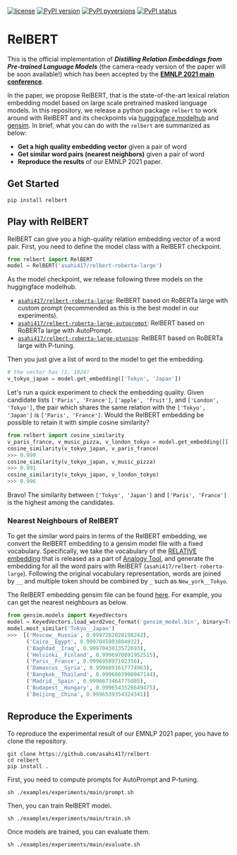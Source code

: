 [![license](https://img.shields.io/badge/License-MIT-brightgreen.svg)](https://github.com/asahi417/relbert/blob/master/LICENSE)
[![PyPI version](https://badge.fury.io/py/relbert.svg)](https://badge.fury.io/py/relbert)
[![PyPI pyversions](https://img.shields.io/pypi/pyversions/relbert.svg)](https://pypi.python.org/pypi/relbert/)
[![PyPI status](https://img.shields.io/pypi/status/relbert.svg)](https://pypi.python.org/pypi/relbert/)

# RelBERT
This is the official implementation of
***Distilling Relation Embeddings from Pre-trained Language Models***
(the camera-ready version of the paper will be soon available!)
which has been accepted by the [**EMNLP 2021 main conference**](https://2021.emnlp.org/).

In the paper, we propose RelBERT, that is the state-of-the-art lexical relation embedding model based on large scale pretrained masked language models.
In this repository, we release a python package `relbert` to work around with RelBERT and its checkpoints via [huggingface modelhub](https://huggingface.co/models) and [gensim](https://radimrehurek.com/gensim/).
In brief, what you can do with the `relbert` are summarized as below:
- **Get a high quality embedding vector** given a pair of word
- **Get similar word pairs (nearest neighbors)** given a pair of word
- **Reproduce the results** of our EMNLP 2021 paper.

## Get Started
```shell
pip install relbert
```

## Play with RelBERT
RelBERT can give you a high-quality relation embedding vector of a word pair. First, you need to define the model class with a RelBERT checkpoint.
```python
from relbert import RelBERT
model = RelBERT('asahi417/relbert-roberta-large')
```
As the model checkpoint, we release following three models on the huggingface modelhub.
- [`asahi417/relbert-roberta-large`](https://huggingface.co/asahi417/relbert-roberta-large): RelBERT based on RoBERTa large with custom prompt (recommended as this is the best model in our experiments).
- [`asahi417/relbert-roberta-large-autoprompt`](https://huggingface.co/asahi417/relbert-roberta-large-autoprompt): RelBERT based on RoBERTa large with AutoPrompt.  
- [`asahi417/relbert-roberta-large-ptuning`](https://huggingface.co/asahi417/relbert-roberta-large-ptuning): RelBERT based on RoBERTa large with P-tuning.

Then you just give a list of word to the model to get the embedding.
```python
# the vector has (1, 1024)
v_tokyo_japan = model.get_embedding(['Tokyo', 'Japan'])
```

Let's run a quick experiment to check the embedding quality. Given candidate lists `['Paris', 'France']`, `['apple', 'fruit']`, and `['London', 'Tokyo']`, the pair which shares
the same relation with the `['Tokyo', 'Japan']` is `['Paris', 'France']`. Would the RelBERT embedding be possible to retain it with simple cosine similarity?  
```python
from relbert import cosine_similarity
v_paris_france, v_music_pizza, v_london_tokyo = model.get_embedding([['Paris', 'France'], ['music', 'pizza'], ['London', 'Tokyo']])
cosine_similarity(v_tokyo_japan, v_paris_france)
>>> 0.999
cosine_similarity(v_tokyo_japan, v_music_pizza)
>>> 0.991
cosine_similarity(v_tokyo_japan, v_london_tokyo)
>>> 0.996
```
Bravo! The similarity between `['Tokyo', 'Japan']` and `['Paris', 'France']` is the highest among the candidates.

### Nearest Neighbours of RelBERT
To get the similar word pairs in terms of the RelBERT embedding, we convert the RelBERT embedding to a gensim model file with a fixed vocabulary.
Specifically, we take the vocabulary of the [RELATIVE embedding](http://josecamachocollados.com/papers/relative_ijcai2019.pdf) that is released as a part of
[Analogy Tool](https://github.com/asahi417/AnalogyTools#relative-embedding), and generate the embedding for all the word pairs with RelBERT (`asahi417/relbert-roberta-large`).
Following the original vocabulary representation, words are joined by `__` and multiple token should be combined by `_` such as `New_york__Tokyo`.

The RelBERT embedding gensim file can be found [here](https://drive.google.com/file/d/1z3UeWALwf6EkujI3oYUCwkrIhMuJFdRA/view?usp=sharing). For example, you can get the nearest neighbours as below.
```python
from gensim.models import KeyedVectors
model = KeyedVectors.load_word2vec_format('gensim_model.bin', binary=True)
model.most_similar('Tokyo__Japan')
>>>  [('Moscow__Russia', 0.9997282028198242),
      ('Cairo__Egypt', 0.9997045993804932),
      ('Baghdad__Iraq', 0.9997043013572693),
      ('Helsinki__Finland', 0.9996970891952515),
      ('Paris__France', 0.999695897102356),
      ('Damascus__Syria', 0.9996891617774963),
      ('Bangkok__Thailand', 0.9996803998947144),
      ('Madrid__Spain', 0.9996673464775085),
      ('Budapest__Hungary', 0.9996543526649475),
      ('Beijing__China', 0.9996539354324341)]
```




## Reproduce the Experiments
To reproduce the experimental result of our EMNLP 2021 paper, you have to clone the repository.
```shell
git clone https://github.com/asahi417/relbert
cd relbert
pip install .
```
First, you need to compute prompts for AutoPrompt and P-tuning.
```shell
sh ./examples/experiments/main/prompt.sh
```
Then, you can train RelBERT model.
```shell
sh ./examples/experiments/main/train.sh
```
Once models are trained, you can evaluate them.
```shell
sh ./examples/experiments/main/evaluate.sh
```

